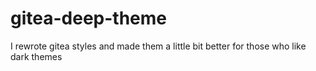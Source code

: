 # gitea-deep-theme
I rewrote gitea styles and made them a little bit better for those who like dark themes
